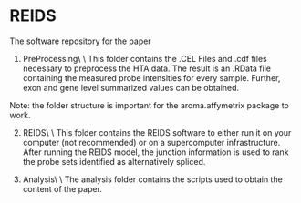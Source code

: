 # REIDS
The software repository for the paper

1) PreProcessing\\ \\
This folder contains the .CEL Files and .cdf files necessary to preprocess the HTA data.
The result is an .RData file containing the measured probe intensities for every sample.
Further, exon and gene level summarized values can be obtained.
	
Note: the folder structure is important for the aroma.affymetrix package to work.
	
	
2) REIDS\\ \\
This folder contains the REIDS software to either run it on your computer (not recommended) or on a supercomputer infrastructure.
After running the REIDS model, the junction information is used to rank the probe sets identified as alternatively spliced.
	
	
3) Analysis\\ \\
The analysis folder contains the scripts used to obtain the content of the paper.
